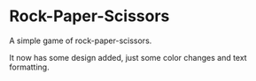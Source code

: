 # Rock-Paper-Scissors

A simple game of rock-paper-scissors. 

It now has some design added, just some color changes and text formatting.


